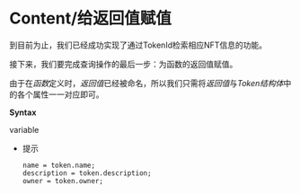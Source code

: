 # Content/**给返回值赋值**

到目前为止，我们已经成功实现了通过TokenId检索相应NFT信息的功能。

接下来，我们要完成查询操作的最后一步：为函数的返回值赋值。

由于在*函数*定义时，*返回值*已经被命名，所以我们只需将*返回值*与*Token结构体*中的各个属性一一对应即可。

**Syntax**

variable

- 提示
    ```
    name = token.name;
    description = token.description;
    owner = token.owner;
    ```